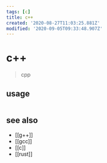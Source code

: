 ```yaml
---
tags: [c]
title: c++
created: '2020-08-27T11:03:25.881Z'
modified: '2020-09-05T09:33:48.907Z'
---
```


# c++

> cpp

## usage
```sh

```
## see also
- [[g++]]
- [[gcc]]
- [[c]]
- [[rust]]

